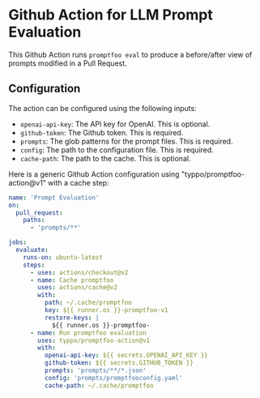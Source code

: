 # Github Action for LLM Prompt Evaluation

This Github Action runs `promptfoo eval` to produce a before/after view of prompts modified in a Pull Request.

## Configuration

The action can be configured using the following inputs:

- `openai-api-key`: The API key for OpenAI. This is optional.
- `github-token`: The Github token. This is required.
- `prompts`: The glob patterns for the prompt files. This is required.
- `config`: The path to the configuration file. This is required.
- `cache-path`: The path to the cache. This is optional.

Here is a generic Github Action configuration using "typpo/promptfoo-action@v1" with a cache step:

```yaml
name: 'Prompt Evaluation'
on:
  pull_request:
    paths:
      - 'prompts/**'

jobs:
  evaluate:
    runs-on: ubuntu-latest
    steps:
      - uses: actions/checkout@v2
      - name: Cache promptfoo
        uses: actions/cache@v2
        with:
          path: ~/.cache/promptfoo
          key: ${{ runner.os }}-promptfoo-v1
          restore-keys: |
            ${{ runner.os }}-promptfoo-
      - name: Run promptfoo evaluation
        uses: typpo/promptfoo-action@v1
        with:
          openai-api-key: ${{ secrets.OPENAI_API_KEY }}
          github-token: ${{ secrets.GITHUB_TOKEN }}
          prompts: 'prompts/**/*.json'
          config: 'prompts/promptfooconfig.yaml'
          cache-path: ~/.cache/promptfoo
```
